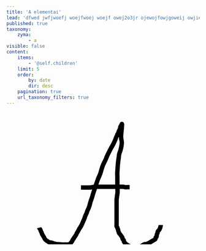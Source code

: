 ```yaml
---
title: 'A elementai'
lead: 'dfwed jwfjwoefj woejfwoej woejf owej2o3jr ojewojfowjgoweij owjiew'
published: true
taxonomy:
    zyma:
        - a
visible: false
content:
    items:
        - '@self.children'
    limit: 5
    order:
        by: date
        dir: desc
    pagination: true
    url_taxonomy_filters: true
---
```


<svg width="580" height="400" xmlns="http://www.w3.org/2000/svg">
    <!-- Created with Method Draw - http://github.com/duopixel/Method-Draw/ -->
    <!-- <g>
     <title>background</title>
     <rect fill="#fff" id="canvas_background" height="402" width="582" y="-1" x="-1"/>
     <g display="none" overflow="visible" y="0" x="0" height="100%" width="100%" id="canvasGrid">
      <rect fill="url(#gridpattern)" stroke-width="0" y="0" x="0" height="100%" width="100%"/>
     </g>
    </g> -->
    <g id="a">
      <path d="m85.5,303.5c0,0 0.173096,0.852722 1,2c1.307449,1.813995 2,3 3,6c1,3 2.679634,5.025818 3,7c0.506538,3.121429 1.91761,3.386871 3,6c0.382683,0.923889 1,2 2,3c1,1 1.296997,4.613831 4,7c1.676331,1.479828 3.693436,3.458801 5,4c1.847755,0.765381 2.386871,1.917603 5,3c2.771637,1.148041 5.042908,0.710205 6,1c3.450844,1.04483 7.025826,2.679626 9,3c3.121445,0.506531 4,1 6,1c6,0 12,1 15,1c4,0 12,0 13,0c1,0 2.611038,0.07193 5,-2c1.68924,-1.465088 2.60083,-2.255768 4,-4c2.579941,-3.216187 3.103409,-5.906342 4,-7c2.285873,-2.78833 2.692551,-4.186005 4,-6c2.480713,-3.441803 4.367538,-6.102631 5,-8c1.581146,-4.743408 5.486252,-8.823761 6,-11c0.229752,-0.973236 4.190277,-6.881531 6,-10c2.24469,-3.867981 4.789856,-10.07843 6,-13c0.855713,-2.065857 3.116898,-5.967651 5,-13c1.066498,-3.982788 3.981628,-6.712006 5,-12c0.567322,-2.945862 3.654556,-6.784225 6,-15c1.39975,-4.903137 2.11586,-7.963837 3,-11c1.152771,-3.958679 3.798615,-10.044525 5,-15c1.715271,-7.07515 4.459778,-13.842346 7,-22c4.903366,-15.746643 6.11586,-17.963837 7,-21c1.152771,-3.958679 4.324219,-8.885803 7,-17c2.279953,-6.913879 3.316956,-14.301071 8,-24c3.505554,-7.260239 5.345184,-10.176971 7,-15c2.177063,-6.345108 10.49295,-22.234009 13,-27c1.678558,-3.190994 4.432892,-6.802429 7,-13c1.210144,-2.921562 3,-6 4,-9c1,-3 2,-7 4,-9c1,-1 0.292908,-3.292892 1,-4c0.707092,-0.707108 2.31073,-3.080254 3,-6c0.513733,-2.17625 3,-6 4,-9c1,-3 0.292908,-4.292892 1,-5c0.707092,-0.707108 0.292908,-1.292892 1,-2c0.707092,-0.707108 1.458801,-1.693436 2,-3c0.38269,-0.923878 0.292908,-2.707108 1,-2c0.707092,0.707108 0,3 0,5c0,2 -0.993988,11.835506 -2,21c-0.654694,5.964172 0,8 0,13c0,2 4.731598,5.840416 -2,30c-1.200348,4.308037 -4,9 -4,15c0,3 -1.494873,6.813889 -3,25c-0.329926,3.986374 -0.497559,9.925797 -1,15c-0.492676,4.975662 0,10 0,13c0,5 0,8 0,12c0,5 0,7 0,12c0,8 1.121277,15.090393 0,22c-0.506531,3.121445 -2,13 -2,16c0,2 0,5 0,8c0,4 0,10 0,13c0,6 0,11 0,18c0,4 0,6 0,11c0,4 0,7 0,12c0,3 -0.707092,6.292908 0,7c0.707092,0.707092 1.486267,0.823761 2,3c0.68927,2.919739 1.486267,3.823761 2,6c0.229767,0.973236 0.292908,3.292908 1,4c0.707092,0.707092 0.234619,1.152252 1,3c0.541199,1.306549 0.693451,2.458801 2,3c0.923889,0.38269 1.692535,2.186005 3,4c0.826904,1.147278 2.917603,3.386871 4,6c0.38269,0.923889 -0.178925,4.298706 3,6c0.881683,0.471863 1,2 1,3c0,1 1,3 2,4c2,2 3,3 4,4c1,1 2,1 3,2c1,1 2.076111,1.61731 3,2c1.306549,0.541199 2.186005,0.692535 4,2c1.147278,0.826904 5.080261,1.31073 8,2c4.352509,1.027496 6,2 9,2c2,0 3,0 4,0c1,0 3.076111,0.38269 4,0c3.919678,-1.623596 2.693451,-4.458801 4,-5c0.923889,-0.38269 2,-1 4,-2c2,-1 2.823761,-2.486267 5,-3c1.946503,-0.459503 3,0 5,0c1,0 1.386871,-0.917603 4,-2c1.847748,-0.765381 5.558197,-2.519287 9,-5c3.627991,-2.614899 6.292908,-3.292908 7,-4c0.707092,-0.707092 1.824432,-0.0979 3,-2c0.525726,-0.850647 1,-3 1,-4c0,-1 1.458801,-0.693451 2,-2c0.765381,-1.847748 0.31073,-3.080261 1,-6c0.513733,-2.176239 2,-4 2,-5c0,-1 -0.307465,-2.186005 1,-4c0.826904,-1.147278 2.292908,-2.292908 3,-3c1.414215,-1.414215 0.692535,-2.186005 2,-4c0.826904,-1.147278 1,-2 1,-3c0,-1 1,-3 1,-4l0,-1l0,-1" id="svg_1" class="raide" stroke-width="11.5" stroke="#000" fill="none"/>
     <path d="m194.5,198.5c0,0 2,0 3,0c2,0 3,0 4,0c4,0 8,0 14,0c6,0 10.878555,-1.493454 14,-2c0.987091,-0.160187 3,0 5,0c3,0 4,0 6,0c4,0 7,0 11,0c3,0 4,0 5,0c1,0 2,0 3,0c1,0 2,0 6,0c1,0 5,0 8,0c3,0 5,0 6,0c1,0 2,0 3,0c3,0 7,0 12,0c5,0 7,0 8,0c1,0 2,0 3,0c1,0 1.693451,0.458801 3,1c1.847748,0.765366 4,0 7,0c1,0 2,0 3,0l1,0l1,0l1,0" id="svg_2" class="raide" stroke-width="11.5" stroke="#000" fill="none"/>
    <!-- </g> -->
   </svg>